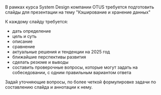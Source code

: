 В рамках курса System Design компании OTUS требуется подготовить слайды для презентации на тему "Кэширование и хранение данных"

К каждому слайду требуется:
- дать определение
- цель и суть
- описание
- сравнение
- актуальные решения и тенденции на 2025 год
- ближайшие перспективы развития
- сделать резюме и выводы
- составить проверочные вопросы, которые могут задать на собеседовании, с одним правильным вариантом ответа

Задай уточняющие вопросы, по более четкой формулировке задачи по составлению слайда и аннотации к нему.